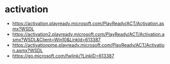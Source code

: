 # activation

- https://activation.playready.microsoft.com/PlayReady/ACT/Activation.asmx?WSDL
- https://activation2.playready.microsoft.com/PlayReady/ACT/Activation.asmx?WSDL&Client=Win10&LinkId=613387
- https://activationpme.playready.microsoft.com/PlayReady/ACT/Activation.asmx?WSDL
- https://go.microsoft.com/fwlink/?LinkID=613387
